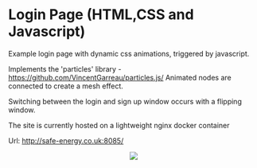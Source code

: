 # Login Page (HTML,CSS and Javascript)

Example login page with dynamic css animations, triggered by javascript.

Implements the 'particles' library - https://github.com/VincentGarreau/particles.js/
Animated nodes are connected to create a mesh effect.

Switching between the login and sign up window occurs with a flipping window.

The site is currently hosted on a lightweight nginx docker container

Url:
http://safe-energy.co.uk:8085/

<p align="center">
  <img src="https://github.com/oliver7011/particles-login/blob/main/img/recording.gif">

</p>
